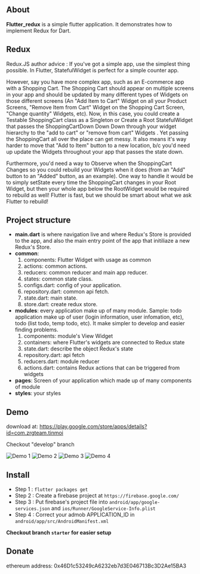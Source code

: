 ## About

**Flutter_redux** is a simple flutter application. It demonstrates how to implement Redux for Dart.

## Redux

  Redux.JS author advice : If you've got a simple app, use the simplest thing possible. In Flutter, StatefulWidget is perfect for a simple counter app.

  However, say you have more complex app, such as an E-commerce app with a Shopping Cart. The Shopping Cart should appear on multiple screens in your app and should be updated by many different types of Widgets on those different screens (An "Add Item to Cart" Widget on all your Product Screens, "Remove Item from Cart" Widget on the Shopping Cart Screen, "Change quantity" Widgets, etc).
   Now, in this case, you could create a Testable ShoppingCart class as a Singleton or Create a Root StatefulWidget that passes the ShoppingCartDown Down Down through your widget hierarchy to the "add to cart" or "remove from cart" Widgets .
   Yet passing the ShoppingCart all over the place can get messy. It also means it's way harder to move that "Add to Item" button to a new location, b/c you'd need up update the Widgets throughout your app that passes the state down.

  Furthermore, you'd need a way to Observe when the ShoppingCart Changes so you could rebuild your Widgets when it does (from an "Add" button to an "Added" button, as an example).
  One way to handle it would be to simply setState every time the ShoppingCart changes in your Root Widget, but then your whole app below the RootWidget would be required to rebuild as well! Flutter is fast, but we should be smart about what we ask Flutter to rebuild!

## Project structure
  * **main.dart** is where navigation live and where Redux's Store is provided to the app, and also the main entry point of the app that initiliaze a new Redux's Store.
  * **common**:
    1. components: Flutter Widget with usage as common
    2. actions: common actions.
    3. reducers: common reducer and main app reducer.
    4. states: common state class.
    5. configs.dart: config of your application.
    6. repository.dart: common api fetch.
    7. state.dart: main state.
    8. store.dart: create redux store.
  * **modules**: every application make up of many module. Sample: todo application make up of user (login information, user infomation, etc), todo (list todo, temp todo, etc). It make simpler to develop and easier finding problems.
    1. components: module's View Widget
    2. containers: where Flutter's widgets are connected to Redux state
    3. state.dart: describe the object Redux's state
    4. repository.dart: api fetch
    5. reducers.dart: module reducer
    6. actions.dart: contains Redux actions that can be triggered from widgets
  * **pages**: Screen of your application which made up of many components of module
  * **styles**: your styles

## Demo
  download at: https://play.google.com/store/apps/details?id=com.zrgteam.tinmoi
 
  Checkout "develop" branch
 
  ![Demo 1](https://github.com/zrg-team/flutter_redux/blob/develop/assets/store/good-1.png?raw=true)
  ![Demo 2](https://github.com/zrg-team/flutter_redux/blob/develop/assets/store/good-2.png?raw=true)
  ![Demo 3](https://github.com/zrg-team/flutter_redux/blob/develop/assets/store/good-3.png?raw=true)
  ![Demo 4](https://github.com/zrg-team/flutter_redux/blob/develop/assets/store/good-4.png?raw=true)

## Install

  + Step 1 : `flutter packages get`
  + Step 2 : Create a firebase project at `https://firebase.google.com/`
  + Step 3 : Put firebase's project file into `android/app/google-services.json` and `ios/Runner/GoogleService-Info.plist`
  + Step 4 : Correct your admob APPLICATION_ID in `android/app/src/AndroidManifest.xml`
  
  **Checkout branch `starter` for easier setup**

## Donate
  ethereum address: 0x46D1c53249cA6232eb7d3E046713Bc3D2Ae15BA3
